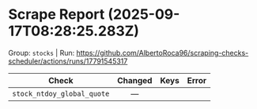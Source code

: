 # Scrape Report (2025-09-17T08:28:25.283Z)

Group: `stocks`  |  Run: https://github.com/AlbertoRoca96/scraping-checks-scheduler/actions/runs/17791545317

| Check | Changed | Keys | Error |
|---|:---:|:--|:--|
| `stock_ntdoy_global_quote` | — |  |  |
